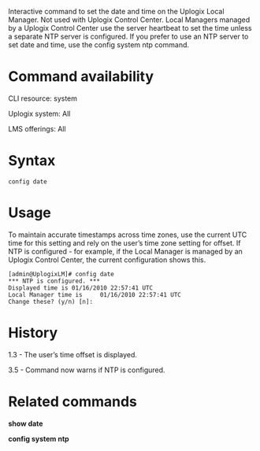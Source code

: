 Interactive command to set the date and time on the Uplogix Local Manager. Not used with Uplogix Control Center. Local Managers managed by a Uplogix Control Center use the server heartbeat to set the time unless a separate NTP server is configured. If you prefer to use an NTP server to set date and time, use the config system ntp command.

# Command availability 

CLI resource: system

Uplogix system: All

LMS offerings: All

# Syntax 

```
config date
```

# Usage 

To maintain accurate timestamps across time zones, use the current UTC time for this setting and rely on the user’s time zone setting for offset. If NTP is configured - for example, if the Local Manager is managed by an Uplogix Control Center, the current configuration shows this.

```
[admin@UplogixLM]# config date
*** NTP is configured. ***
Displayed time is 01/16/2010 22:57:41 UTC
Local Manager time is     01/16/2010 22:57:41 UTC
Change these? (y/n) [n]:
```

# History 

1.3 - The user’s time offset is displayed.

3.5 - Command now warns if NTP is configured.

# Related commands 

**show date**

**config system ntp**
